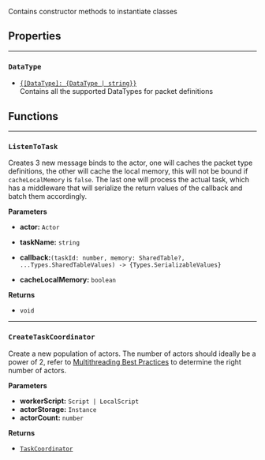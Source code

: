 Contains constructor methods to instantiate classes

## Properties

---

### `DataType`
- [`{[DataType]: {DataType | string}}`](/parallelizer/api/types#datatype)<br>
Contains all the supported DataTypes for packet definitions

## Functions

---

### `ListenToTask`

Creates 3 new message binds to the actor, one will caches the packet type definitions, the other will cache the local memory, this will not be bound if `cacheLocalMemory` is `false`. The last one will process the actual task, which has a middleware that will serialize the return values of the callback and batch them accordingly.

__Parameters__

- __actor:__ `Actor`<br>

- __taskName:__ `string`<br> 

- __callback:__`(taskId: number, memory: SharedTable?, ...Types.SharedTableValues) -> {Types.SerializableValues}`<br>
- __cacheLocalMemory:__ `boolean`<br>

__Returns__

- `void`

---

### `CreateTaskCoordinator`
Create a new population of actors. The number of actors should ideally be a power of 2, refer to [Multithreading Best Practices](https://create.roblox.com/docs/scripting/multithreading#best-practices:~:text=Use%20the%20Right%20Number%20of%20Actors) to determine the right number of actors.

__Parameters__

- __workerScript:__ `Script | LocalScript`<br>
- __actorStorage:__ `Instance`<br>
- __actorCount:__ `number`<br>

__Returns__

- [`TaskCoordinator`](/parallelizer/api/task-coordinator)
